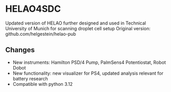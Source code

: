 # HELAO4SDC
Updated version of HELAO further designed and used in Technical University of Munich for scanning droplet cell setup
Original version: github.com/helgestein/helao-pub

## Changes
- New instruments: Hamilton PSD/4 Pump, PalmSens4 Potentiostat, Robot Dobot
- New functionality: new visualizer for PS4, updated analysis relevant for battery research
- Compatible with python 3.12
